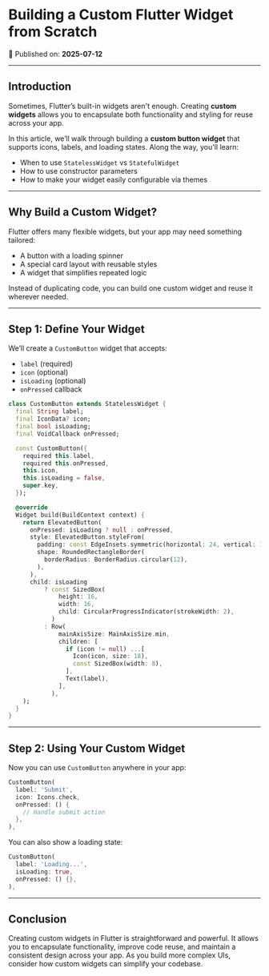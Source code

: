 # Building a Custom Flutter Widget from Scratch

📅 Published on: **2025-07-12**

---

## Introduction

Sometimes, Flutter’s built-in widgets aren't enough. Creating **custom widgets** allows you to encapsulate both functionality and styling for reuse across your app.

In this article, we’ll walk through building a **custom button widget** that supports icons, labels, and loading states. Along the way, you'll learn:

- When to use `StatelessWidget` vs `StatefulWidget`
- How to use constructor parameters
- How to make your widget easily configurable via themes

---

## Why Build a Custom Widget?

Flutter offers many flexible widgets, but your app may need something tailored:
- A button with a loading spinner
- A special card layout with reusable styles
- A widget that simplifies repeated logic

Instead of duplicating code, you can build one custom widget and reuse it wherever needed.

---

## Step 1: Define Your Widget

We’ll create a `CustomButton` widget that accepts:

- `label` (required)
- `icon` (optional)
- `isLoading` (optional)
- `onPressed` callback

```dart
class CustomButton extends StatelessWidget {
  final String label;
  final IconData? icon;
  final bool isLoading;
  final VoidCallback onPressed;

  const CustomButton({
    required this.label,
    required this.onPressed,
    this.icon,
    this.isLoading = false,
    super.key,
  });

  @override
  Widget build(BuildContext context) {
    return ElevatedButton(
      onPressed: isLoading ? null : onPressed,
      style: ElevatedButton.styleFrom(
        padding: const EdgeInsets.symmetric(horizontal: 24, vertical: 12),
        shape: RoundedRectangleBorder(
          borderRadius: BorderRadius.circular(12),
        ),
      ),
      child: isLoading
          ? const SizedBox(
              height: 16,
              width: 16,
              child: CircularProgressIndicator(strokeWidth: 2),
            )
          : Row(
              mainAxisSize: MainAxisSize.min,
              children: [
                if (icon != null) ...[
                  Icon(icon, size: 18),
                  const SizedBox(width: 8),
                ],
                Text(label),
              ],
            ),
    );
  }
}
```

---

## Step 2: Using Your Custom Widget

Now you can use `CustomButton` anywhere in your app:

```dart
CustomButton(
  label: 'Submit',
  icon: Icons.check,
  onPressed: () {
    // Handle submit action
  },
),
```

You can also show a loading state:

```dart
CustomButton(
  label: 'Loading...',
  isLoading: true,
  onPressed: () {},
),
```

---

## Conclusion

Creating custom widgets in Flutter is straightforward and powerful. It allows you to encapsulate functionality, improve code reuse, and maintain a consistent design across your app. As you build more complex UIs, consider how custom widgets can simplify your codebase.
